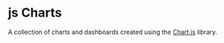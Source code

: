 # js Charts

A collection of charts and dashboards created using the [Chart.js](https://github.com/chartjs/Chart.js) library.
